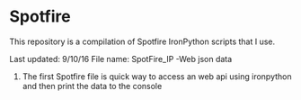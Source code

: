 # Spotfire
This repository is a compilation of Spotfire IronPython scripts that I use.

Last updated: 9/10/16
File name: SpotFire_IP -Web json data
1) The first Spotfire file is quick way to access an web api using ironpython and then print the data to the console

